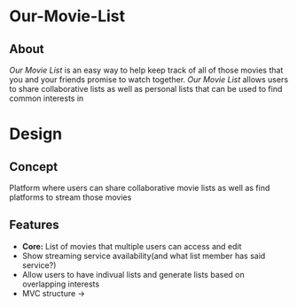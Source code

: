 # Our-Movie-List
## About
*Our Movie List* is an easy way to help keep track of all of those movies that you and your friends promise to watch together. *Our Movie List* allows users to share collaborative lists as well as personal lists that can be used to find common interests in

# Design   
## Concept
Platform where users can share collaborative movie lists as well as find platforms to stream those movies
## Features
- **Core:** List of movies that multiple users can access and edit
- Show streaming service availability(and what list member has said service?)
- Allow users to have indivual lists and generate lists based on overlapping interests
- MVC structure -> 

